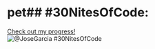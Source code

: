 # pet## #30NitesOfCode:
  [Check out my progress!](https://www.codedex.io/@JoseGarcia/30-nites-of-code)  
  ![@JoseGarcia #30NitesOfCode](https://www.codedex.io/api/petStatus?user=JoseGarcia)
